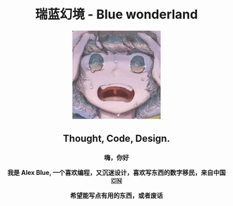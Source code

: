 <h1 align="center">
  瑞蓝幻境 - Blue wonderland
</h1>

<div align="center">
  <img src="https://raw.githubusercontent.com/iamalexblue/fluoxetine12_pic_repo/refs/heads/master/Resources/avatar_realexblue.jpg" alt="realexblue•瑞瑞蓝" width="200">
</div>

<h2 align="center">
  Thought, Code, Design. 
</h2>

<h4 align="center">
嗨，你好

我是 Alex Blue, 一个喜欢编程，又沉迷设计，喜欢写东西的数字移民，来自中国 🇨🇳

**希望能写点有用的东西，或者废话**
</h4>
